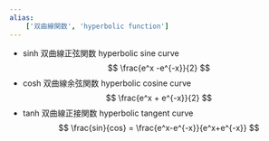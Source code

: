 ```yaml
---
alias:
    ['双曲線関数', 'hyperbolic function']
---
```

- sinh 双曲線正弦関数 hyperbolic sine curve
    $$ \frac{e^x -e^{-x}}{2} $$
- cosh 双曲線余弦関数 hyperbolic cosine curve
    $$ \frac{e^x + e^{-x}}{2} $$
- tanh 双曲線正接関数 hyperbolic tangent curve
    $$ \frac{sin}{cos} = \frac{e^x-e^{-x}}{e^x+e^{-x}} $$